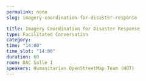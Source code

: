 ```yaml
---
permalink: none
slug: imagery-coordination-for-disaster-response

title: Imagery Coordination for Disaster Response
type: Facilitated Conversation
category: 
time: "14:00"
time_slot: "14:00"
duration: 60
room: DAC Salle 1
speakers: Humanitarian OpenStreetMap Team (HOT)
---
```

